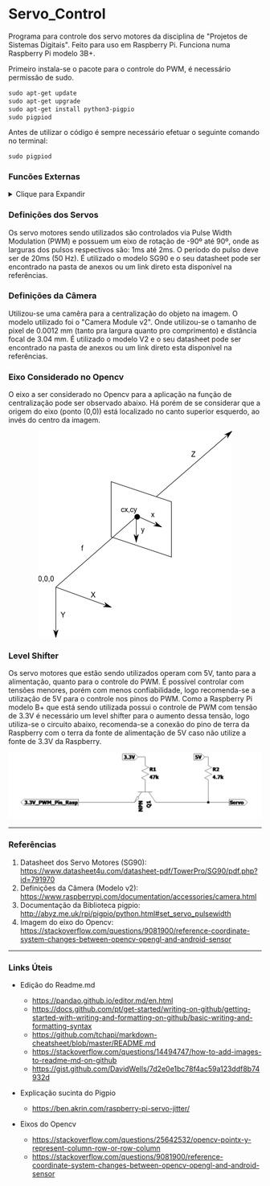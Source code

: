 # Servo_Control
Programa para controle dos servo motores da disciplina de "Projetos de Sistemas Digitais". Feito para uso em Raspberry Pi. Funciona numa Raspberry Pi modelo 3B+.

Primeiro instala-se o pacote para o controle do PWM, é necessário permissão de sudo.

```console
sudo apt-get update
sudo apt-get upgrade
sudo apt-get install python3-pigpio
sudo pigpiod
```

Antes de utilizar o código é sempre necessário efetuar o seguinte comando no terminal:

```console
sudo pigpiod
```
### Funcões Externas

<details><summary>Clique para Expandir</summary>

<p>

As funções externas disponíveis no código são as seguintes:

- toogle_servo(X) 
	- Desliga-se o PWM sendo enviado aos servos. Útil por questões de controle e segurança.
	- Recebe como argumento **X**, para **X**=1 liga-se os servos e para **X**≠1 desliga-se os servos.

- Angulo_Atual_V()
	- Retorna o ângulo atual referente ao PWM sendo exercido ao Servo_V.

- Angulo_Atual_H()
	- Retorna o ângulo atual referente ao PWM sendo exercido ao Servo_H.

- Controle_Manual(angulo_H,angulo_V,slp)
	- Define a posição onde deve-se posicionar o servo motor, tanto na horizontal quanto na vertical.
	- Recebe como argumentos **angulo_H, angulo_V, slp**, onde **angulo_H** define a posição em ângulo do servo_H, **angulo_V** define a posição do ângulo do servo_V e **slp** define o tempo de espera após a rotação.
Obs: Valores padrão: angulo_H=0,angulo_V=0,slp=1

- Controle_Manual_H(angulo_H,slp)
	- Define a posição onde deve-se posicionar o servo motor na horizontal.
	- Recebe como argumentos **angulo_H, slp**, onde **angulo_H** define a posição em ângulo do servo_H e **slp** define o tempo de espera após a rotação.
Obs: Valores padrão: angulo_H=0,slp=1

- Controle_Manual_V(angulo_V,slp)
	- Define a posição onde deve-se posicionar o servo motor na vertical.
	- Recebe como argumentos **angulo_V, slp**, onde **angulo_H** define a posição em ângulo do servo_V e **slp** define o tempo de espera após a rotação.
Obs: Valores padrão: angulo_V=0,slp=1

- Varredura_Servos(x,passo)
	- Recebe como argumentos **x, passo**, onde **x** define o tempo em segundos da varredura e passo define a quantidade de passos a serem realizados durante a varredura, por exemplo, para uma varredura de 10 segundos e 40 passos, serão realizados 20 movimentos do servo motor em 5 segundos, até um extremo e depois 20 movimentos do servo motor em 5 segundos para a posição original.
Obs: Valores padrão: passo=20. Somente movimenta o servo_H.

- Center_Object(pos_H,pos_V,Resolucao_H,Resolucao_V)
	- A função centraliza na tela, tanto na vertical, quanto na horizontal, um objeto em uma posição qualquer (pos_H,pos_V). 
	- Recebe como argumentos **pos_H, pos_V, Resolucao_H, Resolucao_V**, onde **pos_H** define a posição atual do objeto na horizontal, **pos_V** a posição atual do objeto na vertical, **Resolucao_H** define a resolução da imagem na horizontal e **Resolucao_V** define a resolução da imagem na vertical (quantidade de pixels).
Obs: Valores padrão: pos_H, pos_V, Resolucao_H=640, Resolucao_V=480

- Center_Object_H(pos_H,Resolucao_H)
	- A função centraliza no eixo horizontal da tela um objeto em uma posição qualquer (pos_H,pos_V). 
	- Recebe como argumentos **pos_H, Resolucao_H**, onde **pos_H** define a posição atual do objeto na horizontal e **Resolucao_H** define a resolução da imagem na horizontal (quantidade de pixels).
Obs: Valores padrão: pos_H, Resolucao_H=640

- Center_Object_V(pos_V,Resolucao_V)
	- A função centraliza no eixo vertical da tela um objeto em uma posição qualquer (pos_H,pos_V).
	- Recebe como argumentos **pos_V, Resolucao_V**, onde **pos_V** define a posição atual do objeto na horizontal e **Resolucao_V** define a resolução da imagem na vertical (quantidade de pixels).
Obs: Valores padrão: pos_H, Resolucao_H=480

</p>

</details>

### Definições dos Servos
Os servo motores sendo utilizados são controlados via Pulse Width Modulation (PWM) e possuem um eixo de rotação de -90º até 90º, onde as larguras dos pulsos respectivos são: 1ms até 2ms. O período do pulso deve ser de 20ms (50 Hz). É utilizado o modelo SG90 e o seu datasheet pode ser encontrado na pasta de anexos ou um link direto esta disponível na referências.

### Definições da Câmera
Utilizou-se uma camêra para a centralização do objeto na imagem. O modelo utilizado foi o "Camera Module v2". Onde utilizou-se o tamanho de pixel de 0.0012 mm (tanto pra largura quanto pro comprimento) e distância focal de 3.04 mm. É utilizado o modelo V2 e o seu datasheet pode ser encontrado na pasta de anexos ou um link direto esta disponível na referências.

### Eixo Considerado no Opencv
O eixo a ser considerado no Opencv para a aplicação na função de centralização pode ser observado abaixo. Há porém de se considerar que a origem do eixo (ponto (0,0)) está localizado no canto superior esquerdo, ao invés do centro da imagem.

<p align="center">
  <img src="https://github.com/Eliel-Santo/Servo_Control/blob/main/Anexos/4iFEV.png?raw=true">
</p>


### Level Shifter

Os servo motores que estão sendo utilizados operam com 5V, tanto para a alimentação, quanto para o controle do PWM. É possível controlar com tensões menores, porém com menos confiabilidade, logo recomenda-se a utilização de 5V para o controle nos pinos do PWM. Como a Raspberry Pi modelo B+ que está sendo utilizada possui o controle de PWM com tensão de 3.3V é necessário um level shifter para o aumento dessa tensão, logo utiliza-se o circuito abaixo, recomenda-se a conexão do pino de terra da Raspberry com o terra da fonte de alimentação de 5V caso não utilize a fonte de 3.3V da Raspberry.

<p align="center">
  <img src="https://github.com/Eliel-Santo/Servo_Control/blob/main/Anexos/Level_Shifter.jpg?raw=true">
</p>

---
### Referências
                
1. Datasheet dos Servo Motores (SG90): 
https://www.datasheet4u.com/datasheet-pdf/TowerPro/SG90/pdf.php?id=791970
2. Definições da Câmera (Modelo v2):
https://www.raspberrypi.com/documentation/accessories/camera.html
3. Documentação da Biblioteca pigpio:
http://abyz.me.uk/rpi/pigpio/python.html#set_servo_pulsewidth
4. Imagem do eixo do Opencv:
https://stackoverflow.com/questions/9081900/reference-coordinate-system-changes-between-opencv-opengl-and-android-sensor

                
----

### Links Úteis

+ Edição do Readme.md
	+ https://pandao.github.io/editor.md/en.html
	+ https://docs.github.com/pt/get-started/writing-on-github/getting-started-with-writing-and-formatting-on-github/basic-writing-and-formatting-syntax
	+ https://github.com/tchapi/markdown-cheatsheet/blob/master/README.md
	+ https://stackoverflow.com/questions/14494747/how-to-add-images-to-readme-md-on-github
	+ https://gist.github.com/DavidWells/7d2e0e1bc78f4ac59a123ddf8b74932d

+ Explicação sucinta do Pigpio
	+ https://ben.akrin.com/raspberry-pi-servo-jitter/

+ Eixos do Opencv 
	+ https://stackoverflow.com/questions/25642532/opencv-pointx-y-represent-column-row-or-row-column
	+ https://stackoverflow.com/questions/9081900/reference-coordinate-system-changes-between-opencv-opengl-and-android-sensor
                    
